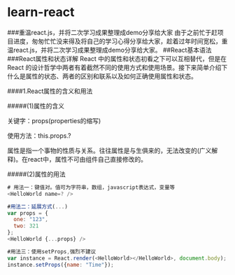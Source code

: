# learn-react
###重温react.js，并将二次学习成果整理成demo分享给大家
由于之前忙于赶项目进度，匆匆忙忙没来得及将自己的学习心得分享给大家，趁着过年时间宽松，重温react.js，并将二次学习成果整理成demo分享给大家。
##React基本语法
###React属性和状态详解
React 中的属性和状态初看之下可以互相替代，但是在 React 的设计哲学中两者有着截然不同的使用方式和使用场景。接下来简单介绍下什么是属性的状态、两者的区别和联系以及如何正确使用属性和状态。

####1.React属性的含义和用法

#####(1)属性的含义

关键字：props(properties的缩写)

使用方法：this.props.?

属性是指一个事物的性质与关系。往往属性是与生俱来的，无法改变的(广义解释)。在react中，属性不可由组件自己直接修改的。

#####(2)属性的用法

```js
# 用法一：键值对。值可为字符串，数组，javascript表达式，变量等
<HelloWorld name=? /> 

#用法二：延展方式(...)
var props = {
  one: "123",
  two: 321
};
<HelloWorld {...props} /> 

#用法三：使用setProps,强烈不建议
var instance = React.render(<HelloWorld></HelloWorld>, document.body);
instance.setProps({name: "Time"});
```
